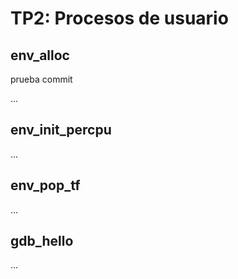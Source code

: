 TP2: Procesos de usuario
========================

env_alloc
---------

prueba commit

...


env_init_percpu
---------------

...


env_pop_tf
----------

...


gdb_hello
---------

...
